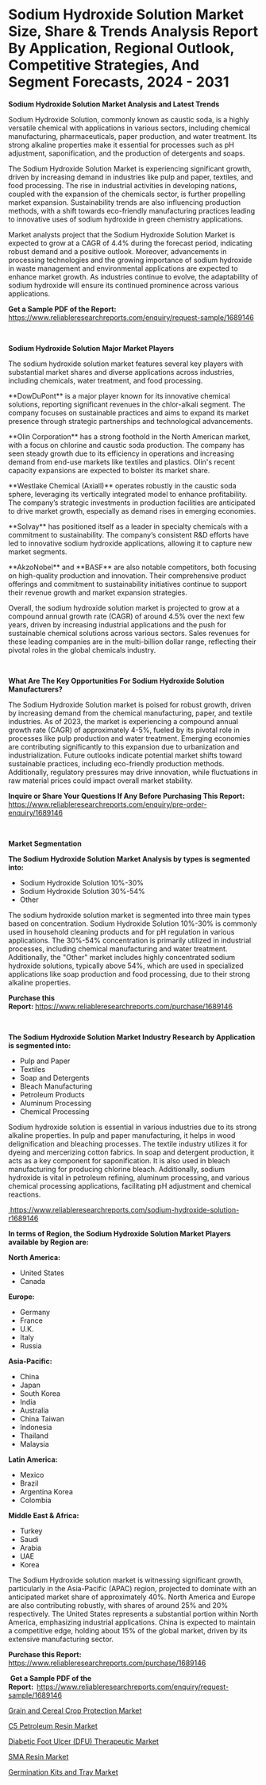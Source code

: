 <p><h1>Sodium Hydroxide Solution Market Size, Share & Trends Analysis Report By Application, Regional Outlook, Competitive Strategies, And Segment Forecasts, 2024 - 2031</h1></p><p><strong>Sodium Hydroxide Solution Market Analysis and Latest Trends</strong></p>
<p><p>Sodium Hydroxide Solution, commonly known as caustic soda, is a highly versatile chemical with applications in various sectors, including chemical manufacturing, pharmaceuticals, paper production, and water treatment. Its strong alkaline properties make it essential for processes such as pH adjustment, saponification, and the production of detergents and soaps.</p><p>The Sodium Hydroxide Solution Market is experiencing significant growth, driven by increasing demand in industries like pulp and paper, textiles, and food processing. The rise in industrial activities in developing nations, coupled with the expansion of the chemicals sector, is further propelling market expansion. Sustainability trends are also influencing production methods, with a shift towards eco-friendly manufacturing practices leading to innovative uses of sodium hydroxide in green chemistry applications.</p><p>Market analysts project that the Sodium Hydroxide Solution Market is expected to grow at a CAGR of 4.4% during the forecast period, indicating robust demand and a positive outlook. Moreover, advancements in processing technologies and the growing importance of sodium hydroxide in waste management and environmental applications are expected to enhance market growth. As industries continue to evolve, the adaptability of sodium hydroxide will ensure its continued prominence across various applications.</p></p>
<p><strong>Get a Sample PDF of the Report:&nbsp;</strong> <a href="https://www.reliableresearchreports.com/enquiry/request-sample/1689146?utm_campaign=34&utm_medium=2&utm_source=Github&utm_content=ia&utm_term=11112024&utm_id=sodium-hydroxide-solution">https://www.reliableresearchreports.com/enquiry/request-sample/1689146</a></p>
<p>&nbsp;</p>
<p><strong>Sodium Hydroxide Solution Major Market Players</strong></p>
<p><p>The sodium hydroxide solution market features several key players with substantial market shares and diverse applications across industries, including chemicals, water treatment, and food processing. </p><p>**DowDuPont** is a major player known for its innovative chemical solutions, reporting significant revenues in the chlor-alkali segment. The company focuses on sustainable practices and aims to expand its market presence through strategic partnerships and technological advancements.</p><p>**Olin Corporation** has a strong foothold in the North American market, with a focus on chlorine and caustic soda production. The company has seen steady growth due to its efficiency in operations and increasing demand from end-use markets like textiles and plastics. Olin's recent capacity expansions are expected to bolster its market share.</p><p>**Westlake Chemical (Axiall)** operates robustly in the caustic soda sphere, leveraging its vertically integrated model to enhance profitability. The company’s strategic investments in production facilities are anticipated to drive market growth, especially as demand rises in emerging economies.</p><p>**Solvay** has positioned itself as a leader in specialty chemicals with a commitment to sustainability. The company’s consistent R&D efforts have led to innovative sodium hydroxide applications, allowing it to capture new market segments.</p><p>**AkzoNobel** and **BASF** are also notable competitors, both focusing on high-quality production and innovation. Their comprehensive product offerings and commitment to sustainability initiatives continue to support their revenue growth and market expansion strategies.</p><p>Overall, the sodium hydroxide solution market is projected to grow at a compound annual growth rate (CAGR) of around 4.5% over the next few years, driven by increasing industrial applications and the push for sustainable chemical solutions across various sectors. Sales revenues for these leading companies are in the multi-billion dollar range, reflecting their pivotal roles in the global chemicals industry.</p></p>
<p>&nbsp;</p>
<p><strong>What Are The Key Opportunities For Sodium Hydroxide Solution Manufacturers?</strong></p>
<p><p>The Sodium Hydroxide Solution market is poised for robust growth, driven by increasing demand from the chemical manufacturing, paper, and textile industries. As of 2023, the market is experiencing a compound annual growth rate (CAGR) of approximately 4-5%, fueled by its pivotal role in processes like pulp production and water treatment. Emerging economies are contributing significantly to this expansion due to urbanization and industrialization. Future outlooks indicate potential market shifts toward sustainable practices, including eco-friendly production methods. Additionally, regulatory pressures may drive innovation, while fluctuations in raw material prices could impact overall market stability.</p></p>
<p><strong>Inquire or Share Your Questions If Any Before Purchasing This Report:</strong> <a href="https://www.reliableresearchreports.com/enquiry/pre-order-enquiry/1689146?utm_campaign=34&utm_medium=2&utm_source=Github&utm_content=ia&utm_term=11112024&utm_id=sodium-hydroxide-solution">https://www.reliableresearchreports.com/enquiry/pre-order-enquiry/1689146</a></p>
<p>&nbsp;</p>
<p><strong>Market Segmentation</strong></p>
<p><strong>The Sodium Hydroxide Solution Market Analysis by types is segmented into:</strong></p>
<p><ul><li>Sodium Hydroxide Solution 10%-30%</li><li>Sodium Hydroxide Solution 30%-54%</li><li>Other</li></ul></p>
<p><p>The sodium hydroxide solution market is segmented into three main types based on concentration. Sodium Hydroxide Solution 10%-30% is commonly used in household cleaning products and for pH regulation in various applications. The 30%-54% concentration is primarily utilized in industrial processes, including chemical manufacturing and water treatment. Additionally, the "Other" market includes highly concentrated sodium hydroxide solutions, typically above 54%, which are used in specialized applications like soap production and food processing, due to their strong alkaline properties.</p></p>
<p><strong>Purchase this Report:&nbsp;</strong><a href="https://www.reliableresearchreports.com/purchase/1689146?utm_campaign=34&utm_medium=2&utm_source=Github&utm_content=ia&utm_term=11112024&utm_id=sodium-hydroxide-solution">https://www.reliableresearchreports.com/purchase/1689146</a></p>
<p>&nbsp;</p>
<p><strong>The Sodium Hydroxide Solution Market Industry Research by Application is segmented into:</strong></p>
<p><ul><li>Pulp and Paper</li><li>Textiles</li><li>Soap and Detergents</li><li>Bleach Manufacturing</li><li>Petroleum Products</li><li>Aluminum Processing</li><li>Chemical Processing</li></ul></p>
<p><p>Sodium hydroxide solution is essential in various industries due to its strong alkaline properties. In pulp and paper manufacturing, it helps in wood delignification and bleaching processes. The textile industry utilizes it for dyeing and mercerizing cotton fabrics. In soap and detergent production, it acts as a key component for saponification. It is also used in bleach manufacturing for producing chlorine bleach. Additionally, sodium hydroxide is vital in petroleum refining, aluminum processing, and various chemical processing applications, facilitating pH adjustment and chemical reactions.</p></p>
<p><a href="https://www.reliableresearchreports.com/sodium-hydroxide-solution-r1689146?utm_campaign=34&utm_medium=2&utm_source=Github&utm_content=ia&utm_term=11112024&utm_id=sodium-hydroxide-solution">&nbsp;https://www.reliableresearchreports.com/sodium-hydroxide-solution-r1689146</a></p>
<p><strong>In terms of Region, the Sodium Hydroxide Solution Market Players available by Region are:</strong></p>
<p>
    <p> <strong> North America: </strong>
        <ul>
            <li>United States</li>
            <li>Canada</li>
        </ul>
        </p> 
    <p> <strong> Europe: </strong>
        <ul>
            <li>Germany</li>
            <li>France</li>
            <li>U.K.</li>
            <li>Italy</li>
            <li>Russia</li>
        </ul>
        </p> 
    <p> <strong> Asia-Pacific: </strong>
        <ul>
            <li>China</li>
            <li>Japan</li>
            <li>South Korea</li>
            <li>India</li>
            <li>Australia</li>
            <li>China Taiwan</li>
            <li>Indonesia</li>
            <li>Thailand</li>
            <li>Malaysia</li>
        </ul>
        </p> 
    <p> <strong> Latin America: </strong>
        <ul>
            <li>Mexico</li>
            <li>Brazil</li>
            <li>Argentina Korea</li>
            <li>Colombia</li>
        </ul>
        </p> 
    <p> <strong> Middle East & Africa: </strong>
        <ul>
            <li>Turkey</li>
            <li>Saudi</li>
            <li>Arabia</li>
            <li>UAE</li>
            <li>Korea</li>
        </ul>
    </p>
    </p>
<p><p>The Sodium Hydroxide solution market is witnessing significant growth, particularly in the Asia-Pacific (APAC) region, projected to dominate with an anticipated market share of approximately 40%. North America and Europe are also contributing robustly, with shares of around 25% and 20% respectively. The United States represents a substantial portion within North America, emphasizing industrial applications. China is expected to maintain a competitive edge, holding about 15% of the global market, driven by its extensive manufacturing sector.</p></p>
<p><strong>Purchase this Report: </strong><a href="https://www.reliableresearchreports.com/purchase/1689146?utm_campaign=34&utm_medium=2&utm_source=Github&utm_content=ia&utm_term=11112024&utm_id=sodium-hydroxide-solution">https://www.reliableresearchreports.com/purchase/1689146</a></p>
<p>&nbsp;<strong>Get a Sample PDF of the Report:&nbsp;&nbsp;</strong><a href="https://www.reliableresearchreports.com/enquiry/request-sample/1689146?utm_campaign=34&utm_medium=2&utm_source=Github&utm_content=ia&utm_term=11112024&utm_id=sodium-hydroxide-solution">https://www.reliableresearchreports.com/enquiry/request-sample/1689146</a></p>
<p><strong></strong></p>
<p><p><a href="https://www.linkedin.com/pulse/grain-cereal-crop-protection-market-emerging-trends-future-prospects-jv6uf?utm_campaign=34&utm_medium=2&utm_source=Github&utm_content=ia&utm_term=11112024&utm_id=sodium-hydroxide-solution">Grain and Cereal Crop Protection Market</a></p><p><a href="https://github.com/AlisaRowe24/Market-Research-Report-List-1/blob/main/c5-petroleum-resin-market.md?utm_campaign=34&utm_medium=2&utm_source=Github&utm_content=ia&utm_term=11112024&utm_id=sodium-hydroxide-solution">C5 Petroleum Resin Market</a></p><p><a href="https://issuu.com/reportprime-2/docs/diabetic-foot-ulcer-dfu-therapeutic_02defd3f829a3f?utm_campaign=34&utm_medium=2&utm_source=Github&utm_content=ia&utm_term=11112024&utm_id=sodium-hydroxide-solution">Diabetic Foot Ulcer (DFU) Therapeutic Market</a></p><p><a href="https://github.com/fannklhimesu/Market-Research-Report-List-1/blob/main/sma-resin-market.md?utm_campaign=34&utm_medium=2&utm_source=Github&utm_content=ia&utm_term=11112024&utm_id=sodium-hydroxide-solution">SMA Resin Market</a></p><p><a href="https://www.linkedin.com/pulse/germination-kits-tray-market-emerging-trends-future-prospects-hptif?utm_campaign=34&utm_medium=2&utm_source=Github&utm_content=ia&utm_term=11112024&utm_id=sodium-hydroxide-solution">Germination Kits and Tray Market</a></p></p>